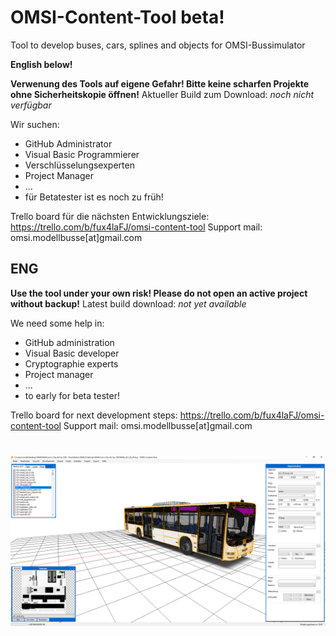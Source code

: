 # OMSI-Content-Tool beta!
Tool to develop buses, cars, splines and objects for OMSI-Bussimulator

<b>English below!</b>

<b>Verwenung des Tools auf eigene Gefahr! Bitte keine scharfen Projekte ohne Sicherheitskopie öffnen!</b>
Aktueller Build zum Download: <i>noch nicht verfügbar</i>

Wir suchen:
- GitHub Administrator
- Visual Basic Programmierer
- Verschlüsselungsexperten
- Project Manager
- ...
- für Betatester ist es noch zu früh!

Trello board für die nächsten Entwicklungsziele: https://trello.com/b/fux4laFJ/omsi-content-tool
Support mail: omsi.modellbusse[at]gmail.com

## ENG
<b>Use the tool under your own risk! Please do not open an active project without backup!</b>
Latest build download: <i>not yet available</i>

We need some help in:
- GitHub administration
- Visual Basic developer
- Cryptographie experts
- Project manager
- ...
- to early for beta tester!

Trello board for next development steps: https://trello.com/b/fux4laFJ/omsi-content-tool
Support mail: omsi.modellbusse[at]gmail.com
#
![screenshot](Screenshot.png)
